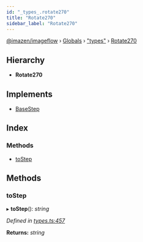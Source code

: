```yaml
---
id: "_types_.rotate270"
title: "Rotate270"
sidebar_label: "Rotate270"
---
```


[@imazen/imageflow](../index.md) › [Globals](../globals.md) › ["types"](../modules/_types_.md) › [Rotate270](_types_.rotate270.md)

## Hierarchy

* **Rotate270**

## Implements

* [BaseStep](_types_.basestep.md)

## Index

### Methods

* [toStep](_types_.rotate270.md#tostep)

## Methods

###  toStep

▸ **toStep**(): *string*

*Defined in [types.ts:457](https://github.com/imazen/imageflow-node/blob/8d7450b/lib/types.ts#L457)*

**Returns:** *string*
